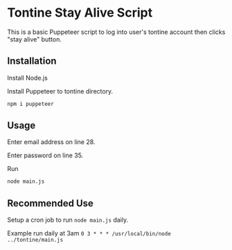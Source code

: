 # Tontine Stay Alive Script

This is a basic Puppeteer script to log into user's tontine account then clicks "stay alive" button.

## Installation

Install Node.js

Install Puppeteer to tontine directory.
```bash
npm i puppeteer
```

## Usage

Enter email address on line 28.

Enter password on line 35.

Run
```bash
node main.js
```

## Recommended Use

Setup a cron job to run `node main.js` daily.

Example run daily at 3am 
`0 3 * * * /usr/local/bin/node ../tontine/main.js`

